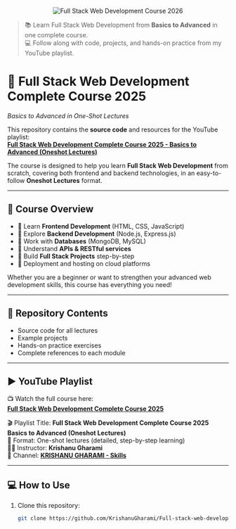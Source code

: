 <p align="center">
  <img src="assets/banner.png" alt="Full Stack Web Development Course 2026" />
</p>

> 📚 Learn Full Stack Web Development from **Basics to Advanced** in one complete course.  
> 💻 Follow along with code, projects, and hands-on practice from my YouTube playlist.  

# 🚀 Full Stack Web Development Complete Course 2025  
_Basics to Advanced in One-Shot Lectures_  

This repository contains the **source code** and resources for the YouTube playlist:  
**[Full Stack Web Development Complete Course 2025 - Basics to Advanced (Oneshot Lectures)](https://youtube.com/playlist?list=PLvlILNcFROYcB18rBiO5kk1LkPZT6xoWn&si=RbL8zqI0MhbPeXvz)**  

The course is designed to help you learn **Full Stack Web Development** from scratch, covering both frontend and backend technologies, in an easy-to-follow **Oneshot Lectures** format.  

---

## 📌 Course Overview  

- 🎯 Learn **Frontend Development** (HTML, CSS, JavaScript)  
- 🎯 Explore **Backend Development** (Node.js, Express.js)  
- 🎯 Work with **Databases** (MongoDB, MySQL)  
- 🎯 Understand **APIs & RESTful services**  
- 🎯 Build **Full Stack Projects** step-by-step  
- 🎯 Deployment and hosting on cloud platforms  

Whether you are a beginner or want to strengthen your advanced web development skills, this course has everything you need!  

---

## 📂 Repository Contents  

- Source code for all lectures  
- Example projects  
- Hands-on practice exercises  
- Complete references to each module  

---

## ▶️ YouTube Playlist  

📺 Watch the full course here:  
**[Full Stack Web Development Complete Course 2025](https://youtube.com/playlist?list=PLvlILNcFROYcB18rBiO5kk1LkPZT6xoWn&si=RbL8zqI0MhbPeXvz)**  

🎬 Playlist Title: **Full Stack Web Development Complete Course 2025 Basics to Advanced (Oneshot Lectures)**  
📌 Format: One-shot lectures (detailed, step-by-step learning)  
👨‍💻 Instructor: **Krishanu Gharami**  
📡 Channel: [**KRISHANU GHARAMI - Skills**](https://www.youtube.com/@krishanugharami-skills)  

---

## 💻 How to Use  

1. Clone this repository:  
   ```bash
   git clone https://github.com/KrishanuGharami/Full-stack-web-development-course-by-KG-Skills.git
